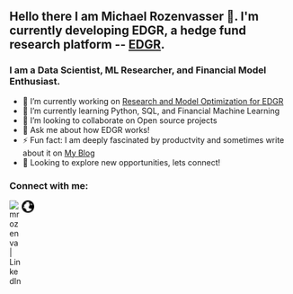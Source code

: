 ## Hello there I am Michael Rozenvasser  👋. I'm currently developing EDGR, a hedge fund research platform -- [EDGR](https://www.edgr.io).

### I am a Data Scientist, ML Researcher, and Financial Model Enthusiast.
- 🔭 I’m currently working on [Research and Model Optimization for EDGR](https://www.edgr.io/research)
- 🌱 I’m currently learning Python, SQL, and Financial Machine Learning
- 👯 I’m looking to collaborate on Open source projects
- 💬 Ask me about how EDGR works!
- ⚡ Fun fact: I am deeply fascinated by productvity and sometimes write about it on [My Blog](https://mrozenva.medium.com)
- 🥅 Looking to explore new opportunities, lets connect!
### Connect with me:

[<img align="left" alt="mrozenva | LinkedIn" width="22px" src="https://cdn.jsdelivr.net/npm/simple-icons@v3/icons/linkedin.svg" />](https://www.linkedin.com/in/michael-rozenvasser-a5489a132/)
[<img align="left" alt="https://mrozenva.medium.com" width="22px" src="https://raw.githubusercontent.com/iconic/open-iconic/master/svg/globe.svg" />](https://mrozenva.medium.com)
